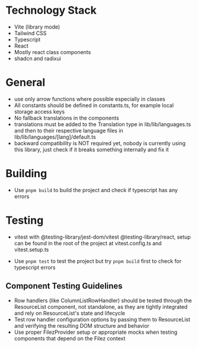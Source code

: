 # Technology Stack

- Vite (library mode)
- Tailwind CSS
- Typescript
- React
- Mostly react class components
- shadcn and radixui

# General

- use only arrow functions where possible especially in classes
- All constants should be defined in constants.ts, for example local storage access keys
- No fallback translations in the components
- translations must be added to the Translation type in lib/lib/languages.ts and then to their respective language files in lib/lib/languages/[lang]/default.ts
- backward compatibility is NOT required yet, nobody is currently using this library, just check if it breaks something internally and fix it

# Building

- Use `pnpm build` to build the project and check if typescript has any errors

# Testing

- vitest with @testing-library/jest-dom/vitest @testing-library/react, setup can be found in the root of the project at vitest.config.ts and vitest.setup.ts

- Use `pnpm test` to test the project but try `pnpm build` first to check for typescript errors

## Component Testing Guidelines

- Row handlers (like ColumnListRowHandler) should be tested through the ResourceList component, not standalone, as they are tightly integrated and rely on ResourceList's state and lifecycle
- Test row handler configuration options by passing them to ResourceList and verifying the resulting DOM structure and behavior
- Use proper FilezProvider setup or appropriate mocks when testing components that depend on the Filez context
